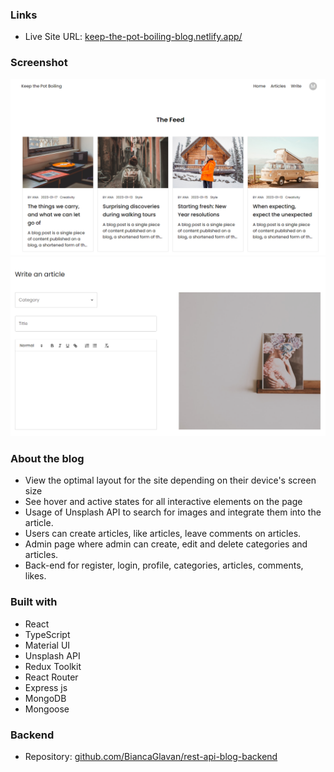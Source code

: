 ### Links

- Live Site URL: [keep-the-pot-boiling-blog.netlify.app/](https://keep-the-pot-boiling-blog.netlify.app/)

### Screenshot

![](./public/images/Capture1.PNG)
![](./public/images/Capture2.PNG)


### About the blog

- View the optimal layout for the site depending on their device's screen size
- See hover and active states for all interactive elements on the page
- Usage of Unsplash API to search for images and integrate them into the article.
- Users can create articles, like articles, leave comments on articles.
- Admin page where admin can create, edit and delete categories and articles.
- Back-end for register, login, profile, categories, articles, comments, likes.

### Built with

- React
- TypeScript
- Material UI
- Unsplash API
- Redux Toolkit
- React Router
- Express js
- MongoDB
- Mongoose


### Backend

- Repository: [github.com/BiancaGlavan/rest-api-blog-backend](https://github.com/BiancaGlavan/rest-api-blog-backend)

